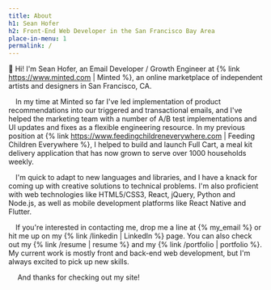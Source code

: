 ```yaml
---
title: About
h1: Sean Hofer
h2: Front-End Web Developer in the San Francisco Bay Area
place-in-menu: 1
permalink: /
---
```

:wave: Hi! I'm Sean Hofer, an Email Developer / Growth Engineer at {% link https://www.minted.com | Minted %}, an online marketplace of independent artists and designers in San Francisco, CA.

&emsp;In my time at Minted so far I've led implementation of product recommendations into our triggered and transactional emails, and I've helped the marketing team with a number of A/B test implementations and UI updates and fixes as a flexible engineering resource. In my previous position at {% link https://www.feedingchildreneverywhere.com | Feeding Children Everywhere %}, I helped to build and launch Full Cart, a meal kit delivery application that has now grown to serve over 1000 households weekly.

&emsp;I'm quick to adapt to new languages and libraries, and I have a knack for coming up with creative solutions to technical problems. I'm also proficient with web technologies like HTML5/CSS3, React, jQuery, Python and Node.js, as well as mobile development platforms like React Native and Flutter.

&emsp;If you're interested in contacting me, drop me a line at&nbsp;{% my_email %} or hit me up on my {% link /linkedin | LinkedIn %} page. You can also check out my {% link /resume | resume %} and my {% link /portfolio | portfolio %}. My current work is mostly front and back-end web development, but I'm always excited to pick up new skills.

&emsp; And thanks for checking out my site!